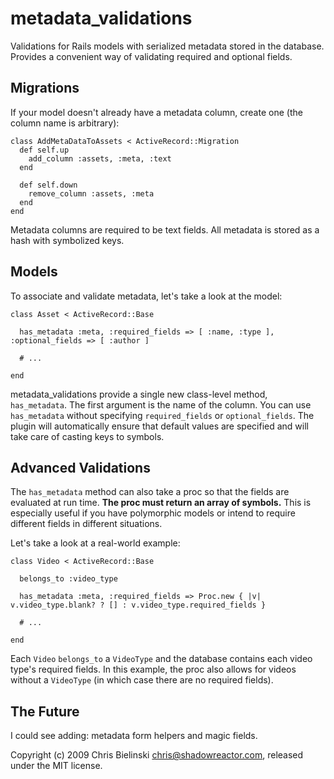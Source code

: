 # metadata_validations

Validations for Rails models with serialized metadata stored in the database. Provides a convenient way of validating required and optional fields.

## Migrations

If your model doesn't already have a metadata column, create one (the column name is arbitrary):

    class AddMetaDataToAssets < ActiveRecord::Migration
      def self.up
        add_column :assets, :meta, :text
      end

      def self.down
        remove_column :assets, :meta
      end
    end

Metadata columns are required to be text fields. All metadata is stored as a hash with symbolized keys.

## Models

To associate and validate metadata, let's take a look at the model:

    class Asset < ActiveRecord::Base
  
      has_metadata :meta, :required_fields => [ :name, :type ], :optional_fields => [ :author ]

      # ...
  
    end

metadata_validations provide a single new class-level method, `has_metadata`. The first argument is the name of the column. You can use `has_metadata` without specifying `required_fields` or `optional_fields`. The plugin will automatically ensure that default values are specified and will take care of casting keys to symbols.

## Advanced Validations

The `has_metadata` method can also take a proc so that the fields are evaluated at run time. <b>The proc must return an array of symbols.</b> This is especially useful if you have polymorphic models or intend to require different fields in different situations. 

Let's take a look at a real-world example:

    class Video < ActiveRecord::Base

      belongs_to :video_type
  
      has_metadata :meta, :required_fields => Proc.new { |v| v.video_type.blank? ? [] : v.video_type.required_fields }

      # ...
    
    end

Each `Video` `belongs_to` a `VideoType` and the database contains each video type's required fields. In this example, the proc also allows for videos without a `VideoType` (in which case there are no required fields).

## The Future

I could see adding: metadata form helpers and magic fields.

Copyright (c) 2009 Chris Bielinski <chris@shadowreactor.com>, released under the MIT license.
